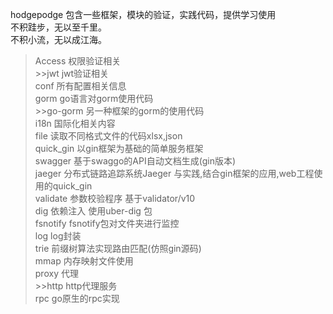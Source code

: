 hodgepodge 包含一些框架，模块的验证，实践代码，提供学习使用   
不积跬步，无以至千里。  
不积小流，无以成江海。  
>Access			权限验证相关  
	>>jwt 		jwt验证相关  
>conf 			所有配置相关信息   				
>gorm 			go语言对gorm使用代码  
    	>>go-gorm 	另一种框架的gorm的使用代码   		
>i18n			国际化相关内容  
>file 			读取不同格式文件的代码xlsx,json  	
>quick_gin 		以gin框架为基础的简单服务框架  	
>swagger 		基于swaggo的API自动文档生成(gin版本)  	
>jaeger			分布式链路追踪系统Jaeger 与实践,结合gin框架的应用,web工程使用的quick_gin  
>validate		参数校验程序 基于validator/v10   
>dig			依赖注入 使用uber-dig 包   
>fsnotify		fsnotify包对文件夹进行监控  
>log 			log封装   
>trie			前缀树算法实现路由匹配(仿照gin源码)  
>mmap           	内存映射文件使用    
>proxy			代理  
    >>http		http代理服务  
>rpc 			go原生的rpc实现  


